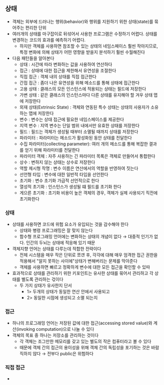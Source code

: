 ## 상태

- 객체는 외부에 드러나는 행위(behavior)와 행위를 지원하기 위한 상태(state)를 묶어주는 편리한 단위
- 여러개의 상태를 마구잡이로 뒤섞어서 사용한 프로그램은 수정하기 어렵다. 상태를 변경하는 코드의 효과를 예측하기 어렵다.
    - 하지만 객체를 사용하면 참조할 수 있는 상태의 네임스페이스 훨씬 작아지므로, 특정 변화에 의해 상태가 어떤 영향을 받을지 분석하기 훨씬 수월해진다
- 다음 패턴들을 알아본다
    - 상태 : 시간에 따라 변화하는 값을 사용하여 연산하다
    - 접근 : 상태에 대한 접근을 제한해서 유연성을 조절한다
    - 직접 접근 : 객체 내의 상태를 직접 접근한다
    - 간접 접근 : 좀더 나은 유연성을 위해 메소드를 통해 상태에 접근한다
    - 고용 상태 : 클래스의 모든 인스턴스에 적용되는 상태는 필드에 저장한다
    - 가변 상태 : 같은 클래스의 인스턴스마다 다른 상태를 유지해야 할 겨우 상태 맵에 저장한다
    - 외재 상태(Extrinsic State) : 객체와 연동된 특수 상태는 상태의 사용자가 소유하는 맵에 저장한다
    - 변수 : 변수는 상태 접근에 필요한 네임스페이스를 제공한다
    - 지역 변수 : 지역 변수는 단일 범위 내에서만 유효한 상태를 저장한다
    - 필드 : 필드는 객체가 생성될 때부터 소멸될 때까지 상태를 저장한다
    - 파라미터 : 파라미터는 메소드가 활성화된 동안 상태를 전달한다
    - 수집 파라미터(collecting parameter): 여러 개의 메소드를 통해 복잡한 결과를 얻기 위해 파라미터를 전달한다
    - 파라미터 객체 : 자주 사용하는 긴 파라미터 목록은 객체로 만들어서 통합한다
    - 상수 : 변하지 않는 상태는 상수로 저장한다
    - 역할 제시형 작명 : 변수 이름은 연산에서의 역할을 반영하여 짓는다
    - 선언형 타입 : 변수에 대한 일반적 타입을 선언한다
    - 초기화 : 변수 초기화 가급적 선언적으로 한다
    - 열성적 초기화 : 인스턴스가 생성될 떄 필드를 초기화 한다
    - 게으른 초기화 : 초기화 비용이 높은 객체의 경우, 객체가 실제 사용되기 직전에 초기화한다

### 상태

- 상태를 사용하면 코드에 위험 요소가 유입되는 것을 감수해야 한다
    - 상태와 병령 프로그래밍은 잘 맞지 않는다
    - 함수형 프로그래밍 언어에는 변화하는 상태의 개념이 없다 &rarr; 대중적 인기가 없다. 인간의 두뇌는 상태에 적응해 있기 때문
- 객체지향 언어는 상태를 다루는데 적합한 전략이다
    - 전체 시스템을 매우 작은 단위로 쪼갠 후, 각각에 대해 매우 엄격한 접근 권한을 적용해서 "알지 못하는 사이에"상태가 변해버리는 문제를 막아준다
    - 객체를 사용하면 빠르고 정확하게 변수에 대한 모든 접근을 확인할 수 있따
- 효과적으로 상태를 관리하기 위한 키포인트는 유사한 상태를 묶어서 관리하고 각 상태를 별도록 관리하는 걳이다
    - 두 가지 상태가 유사한지 단서
        - 1> 두개의 상태가 동일한 연산 안에서 사용되고
        - 2> 동일한 시점에 생성되고 소멸 되는지

### 접근

- 하나의 프로그래밍 언어는 저장된 값에 대한 접근(accessing stored value)와 계산(invoking computation)으로 나눌 수 있다
- 객체의 목표 중 하나는 저장소를 관리하는 것이다
    - 각 객체는 조그만한 메모리를 갖고 있는 별도의 작은 컴퓨터라고 볼 수 있다
    - 때문에 객체 간의 접근의 용이성을 위해 객체 간의 독립성을 포기하는 것은 바람직하지 않다 &rarr; 전부다 public은 위험하다

### 직접 접근
- 